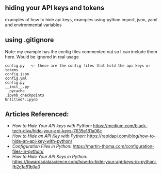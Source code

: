 ## hiding your API keys and tokens
examples of how to hide api keys, examples using python import, json, yaml and environmental variables

## using .gitignore
Note: my example has the config files commented out so I can include them here.  Would be ignored in real usage
```
config.py   <- these are the config files that hold the api keys or tokens
config.json
config.yml
config.py
__init__.py
__pycache__
.ipynb_checkpoints
Untitled*.ipynb
```

## Articles Referenced:
- *How to Hide Your API keys with Python:* https://medium.com/black-tech-diva/hide-your-api-keys-7635e181a06c
- *How to Hide an API Key with Python:*  https://rapidapi.com/blog/how-to-hide-an-api-key-with-python/
- *Configuration Files in Python:* https://martin-thoma.com/configuration-files-in-python/
- *How to Hide Your API Keys in Python:* https://towardsdatascience.com/how-to-hide-your-api-keys-in-python-fb2e1a61b0a0

